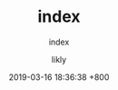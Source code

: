 ---
post: post
title: index
subtitle: index
categories: []
layout: page
menus:
    - index
tags: []
author: likly
date: 2019-03-16 18:36:38 +800
version: 1.0
---
